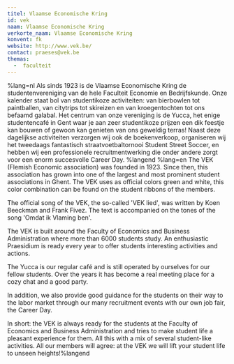 ```yaml
---
titel: Vlaamse Economische Kring
id: vek
naam: Vlaamse Economische Kring
verkorte_naam: Vlaamse Economische Kring
konvent: fk
website: http://www.vek.be/
contact: praeses@vek.be
themas:
  -  faculteit
---
```

%lang=nl Als sinds 1923 is de Vlaamse Economische Kring de studentenvereniging van de hele Faculteit Economie en Bedrijfskunde. Onze kalender staat bol van studentikoze activiteiten: van bierbowlen tot paintballen, van citytrips tot skireizen en van kroegentochten tot ons befaamd galabal.
Het centrum van onze vereniging is de Yucca, het enige studentencafé in Gent waar je aan zeer studentikoze prijzen een dik feestje kan bouwen of gewoon kan genieten van ons geweldig terras!
Naast deze dagelijkse activiteiten verzorgen wij ook de boekenverkoop, organiseren wij het tweedaags fantastisch straatvoetbaltornooi Student Street Soccer, en hebben wij een professionele recruitmentwerking die onder andere zorgt voor een enorm succesvolle Career Day. %langend %lang=en The VEK (Flemish Economic association) was founded in 1923. Since then, this association has grown into one of the largest and most prominent student associations in Ghent. The VEK uses as official colors green and white, this color combination can be found on the student ribbons of the members.

The official song of the VEK, the so-called 'VEK lied', was written by Koen Beeckman and Frank Fivez. The text is accompanied on the tones of the song 'Omdat ik Vlaming ben'.

The VEK is built around the Faculty of Economics and Business Administration where more than 6000 students study. An enthusiastic Praesidium is ready every year to offer students interesting activities and actions.

The Yucca is our regular café and is still operated by ourselves for our fellow students. Over the years it has become a real meeting place for a cozy chat and a good party.

In addition, we also provide good guidance for the students on their way to the labor market through our many recruitment events with our own job fair, the Career Day.

In short: the VEK is always ready for the students at the Faculty of Economics and Business Administration and tries to make student life a pleasant experience for them. All this with a mix of several student-like activities. All our members will agree: at the VEK we will lift your student life to unseen heights!%langend
